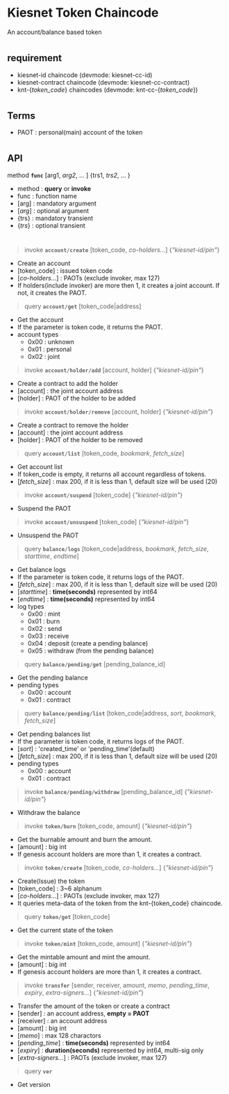 # Kiesnet Token Chaincode

An account/balance based token

#

## requirement
- kiesnet-id chaincode (devmode: kiesnet-cc-id)
- kiesnet-contract chaincode (devmode: kiesnet-cc-contract)
- knt-{_token_code_} chaincodes (devmode: knt-cc-{_token_code_})

#

## Terms

- PAOT : personal(main) account of the token

#

## API

method __`func`__ [arg1, _arg2_, ... ] {trs1, _trs2_, ... }
- method : __query__ or __invoke__
- func : function name
- [arg] : mandatory argument
- [_arg_] : optional argument
- {trs} : mandatory transient
- {_trs_} : optional transient

#

> invoke __`account/create`__ [token_code, _co-holders..._] {_"kiesnet-id/pin"_}
- Create an account
- [token_code] : issued token code
- [_co-holders..._] : PAOTs (exclude invoker, max 127)
- If holders(include invoker) are more then 1, it creates a joint account. If not, it creates the PAOT.

> query __`account/get`__ [token_code|address]
- Get the account
- If the parameter is token code, it returns the PAOT.
- account types
    - 0x00 : unknown
    - 0x01 : personal
    - 0x02 : joint

> invoke __`account/holder/add`__ [account, holder] {_"kiesnet-id/pin"_}
- Create a contract to add the holder
- [account] : the joint account address
- [holder] : PAOT of the holder to be added

> invoke __`account/holder/remove`__ [account, holder] {_"kiesnet-id/pin"_}
- Create a contract to remove the holder
- [account] : the joint account address
- [holder] : PAOT of the holder to be removed

> query __`account/list`__ [token_code, _bookmark_, _fetch_size_]
- Get account list
- If token_code is empty, it returns all account regardless of tokens.
- [_fetch_size_] : max 200, if it is less than 1, default size will be used (20)

> invoke __`account/suspend`__ [token_code] {_"kiesnet-id/pin"_}
- Suspend the PAOT

> invoke __`account/unsuspend`__ [token_code] {_"kiesnet-id/pin"_}
- Unsuspend the PAOT

> query __`balance/logs`__ [token_code|address, _bookmark_, _fetch_size_, _starttime_, _endtime_]
- Get balance logs
- If the parameter is token code, it returns logs of the PAOT.
- [_fetch_size_] : max 200, if it is less than 1, default size will be used (20)
- [_starttime_] : __time(seconds)__ represented by int64
- [_endtime_] : __time(seconds)__ represented by int64
- log types
    - 0x00 : mint
    - 0x01 : burn
    - 0x02 : send
    - 0x03 : receive
    - 0x04 : deposit (create a pending balance)
    - 0x05 : withdraw (from the pending balance)

> query __`balance/pending/get`__ [pending_balance_id]
- Get the pending balance
- pending types
    - 0x00 : account
    - 0x01 : contract

> query __`balance/pending/list`__ [token_code|address, _sort_, _bookmark_, _fetch_size_]
- Get pending balances list
- If the parameter is token code, it returns logs of the PAOT.
- [_sort_] : 'created_time' or 'pending_time'(default)
- [_fetch_size_] : max 200, if it is less than 1, default size will be used (20)
- pending types
    - 0x00 : account
    - 0x01 : contract

> invoke __`balance/pending/withdraw`__ [pending_balance_id] {_"kiesnet-id/pin"_}
- Withdraw the balance

> invoke __`token/burn`__ [token_code, amount] {_"kiesnet-id/pin"_}
- Get the burnable amount and burn the amount.
- [amount] : big int
- If genesis account holders are more than 1, it creates a contract.

> invoke __`token/create`__ [token_code, _co-holders..._] {_"kiesnet-id/pin"_}
- Create(Issue) the token
- [token_code] : 3~6 alphanum
- [_co-holders..._] : PAOTs (exclude invoker, max 127)
- It queries meta-data of the token from the knt-{token_code} chaincode.

> query __`token/get`__ [token_code]
- Get the current state of the token

> invoke __`token/mint`__ [token_code, amount] {_"kiesnet-id/pin"_}
- Get the mintable amount and mint the amount.
- [amount] : big int
- If genesis account holders are more than 1, it creates a contract.

> invoke __`transfer`__ [sender, receiver, amount, _memo_, _pending_time_, _expiry_, _extra-signers..._] {_"kiesnet-id/pin"_}
- Transfer the amount of the token or create a contract
- [sender] : an account address, __empty = PAOT__
- [receiver] : an account address
- [amount] : big int
- [_memo_] : max 128 charactors
- [_pending_time_] : __time(seconds)__ represented by int64
- [_expiry_] : __duration(seconds)__ represented by int64, multi-sig only
- [_extra-signers..._] : PAOTs (exclude invoker, max 127)

> query __`ver`__
- Get version
